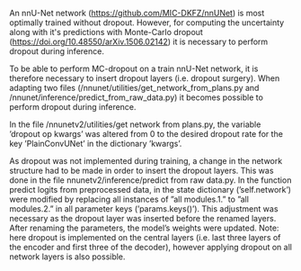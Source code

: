 An nnU-Net network (https://github.com/MIC-DKFZ/nnUNet) is most optimally trained without dropout. 
However, for computing the uncertainty along with it's predictions with Monte-Carlo dropout (https://doi.org/10.48550/arXiv.1506.02142) it is necessary to perform dropout during inference. 

To be able to perform MC-dropout on a train nnU-Net network, it is therefore necessary to insert dropout layers (i.e. dropout surgery). 
When adapting two files (/nnunet/utilities/get_network_from_plans.py and /nnunet/inference/predict_from_raw_data.py) it becomes possible to perform dropout during inference. 

In the file /nnunetv2/utilities/get network from plans.py, the variable ’dropout op kwargs’ was altered from 0 to the desired dropout rate for the key ’PlainConvUNet’ in the dictionary ’kwargs’. 

As dropout was not implemented during training, a change in the network structure had to be made in order to insert the dropout layers. This was done in the file nnunetv2/inference/predict from raw data.py. 
In the function predict logits from preprocessed data, in the state dictionary (’self.network’) were modified by replacing all instances of ”all modules.1.” to ”all modules.2.” in all parameter keys (’params.keys()’). This adjustment was necessary as the dropout layer was inserted before the renamed layers. After renaming the parameters, the model’s weights were updated. Note: here dropout is implemented on the central layers (i.e. last three layers of the encoder and first three of the decoder), however applying dropout on all network layers is also possible. 
